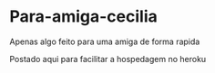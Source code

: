 # Para-amiga-cecilia
Apenas algo feito para uma amiga de forma rapida 

Postado aqui para facilitar a hospedagem no heroku